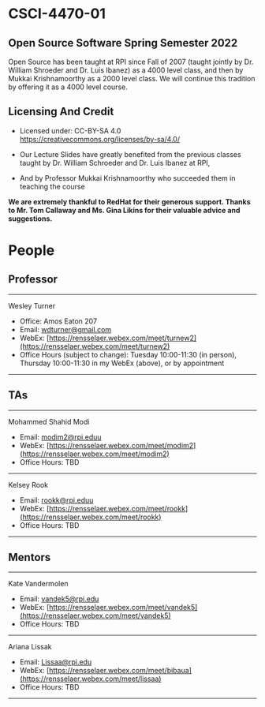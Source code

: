 # CSCI-4470-01
## Open Source Software Spring Semester 2022

Open Source has been taught at RPI since Fall of 2007 (taught jointly by Dr. William Shroeder and Dr. Luis Ibanez) as a 4000 level class, and then by Mukkai Krishnamoorthy as a 2000 level class. We will continue this tradition by offering it as a 4000 level course.

Licensing And Credit
---------

* Licensed under: CC-BY-SA 4.0 https://creativecommons.org/licenses/by-sa/4.0/

* Our Lecture Slides have greatly benefited from the previous classes taught by Dr. William Schroeder and Dr. Luis Ibanez at RPI,

* And by Professor Mukkai Krishnamoorthy who succeeded them in teaching the course

__We are extremely thankful to RedHat for their generous support. Thanks to Mr. Tom Callaway and Ms. Gina Likins for their valuable advice and suggestions.__


People
======

Professor
---------

---

Wesley Turner 

- Office: Amos Eaton 207
- Email: <wdturner@gmail.com>
- WebEx: [https://rensselaer.webex.com/meet/turnew2](https://rensselaer.webex.com/meet/turnew2)
- Office Hours (subject to change): Tuesday 10:00-11:30 (in person), Thursday 10:00-11:30 in my WebEx (above), or by appointment

---

TAs
--

---
Mohammed Shahid Modi

- Email: <modim2@rpi.eduu>
- WebEx: [https://rensselaer.webex.com/meet/modim2](https://rensselaer.webex.com/meet/modim2)
- Office Hours: TBD

---

Kelsey Rook

- Email: <rookk@rpi.eduu>
- WebEx: [https://rensselaer.webex.com/meet/rookk](https://rensselaer.webex.com/meet/rookk)
- Office Hours: TBD

---

Mentors
-------

---
Kate Vandermolen 

- Email: <vandek5@rpi.edu>
- WebEx: [https://rensselaer.webex.com/meet/vandek5](https://rensselaer.webex.com/meet/vandek5)
- Office Hours: TBD

---
Ariana Lissak

- Email: <Lissaa@rpi.edu>
- WebEx: [https://rensselaer.webex.com/meet/bibaua](https://rensselaer.webex.com/meet/lissaa)
- Office Hours: TBD

---